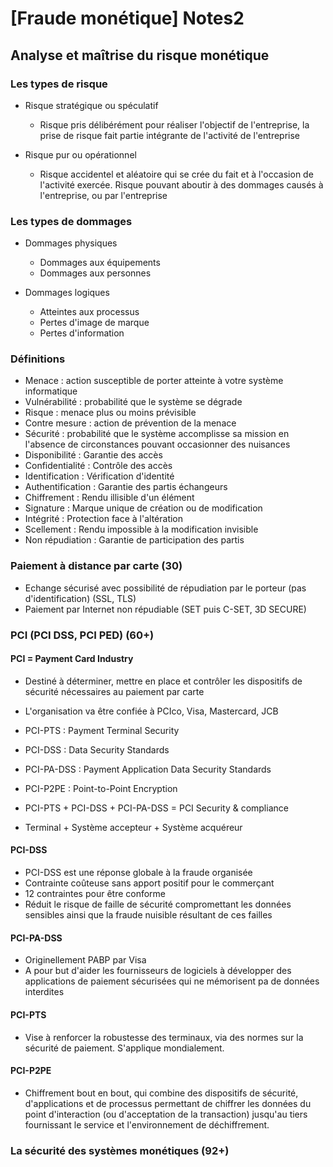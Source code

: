# [Fraude monétique] Notes2
## Analyse et maîtrise du risque monétique

### Les types de risque
- Risque stratégique ou spéculatif
  - Risque pris délibérément pour réaliser l'objectif de l'entreprise, la prise de risque fait partie intégrante de l'activité de l'entreprise

- Risque pur ou opérationnel
  - Risque accidentel et aléatoire qui se crée du fait et à l'occasion de l'activité exercée. Risque pouvant aboutir à des dommages causés à l'entreprise, ou par l'entreprise

### Les types de dommages
- Dommages physiques
  - Dommages aux équipements
  - Dommages aux personnes

- Dommages logiques
  - Atteintes aux processus
  - Pertes d'image de marque
  - Pertes d'information

### Définitions
- Menace : action susceptible de porter atteinte à votre système informatique
- Vulnérabilité : probabilité que le système se dégrade
- Risque : menace plus ou moins prévisible
- Contre mesure : action de prévention de la menace
- Sécurité : probabilité que le système accomplisse sa mission en l'absence de circonstances pouvant occasionner des nuisances
- Disponibilité : Garantie des accès
- Confidentialité : Contrôle des accès
- Identification : Vérification d'identité
- Authentification : Garantie des partis échangeurs
- Chiffrement : Rendu illisible d'un élément
- Signature : Marque unique de création ou de modification
- Intégrité : Protection face à l'altération
- Scellement : Rendu impossible à la modification invisible
- Non répudiation : Garantie de participation des partis

### Paiement à distance par carte (30)
- Echange sécurisé avec possibilité de répudiation par le porteur (pas d'identification) (SSL, TLS)
- Paiement par Internet non répudiable (SET puis C-SET, 3D SECURE)



### PCI (PCI DSS, PCI PED) (60+)
#### PCI = Payment Card Industry
- Destiné à déterminer, mettre en place et contrôler les dispositifs de sécurité nécessaires au paiement par carte
- L'organisation va être confiée à PCIco, Visa, Mastercard, JCB

- PCI-PTS : Payment Terminal Security
- PCI-DSS : Data Security Standards
- PCI-PA-DSS : Payment Application Data Security Standards
- PCI-P2PE : Point-to-Point Encryption

- PCI-PTS + PCI-DSS + PCI-PA-DSS = PCI Security & compliance
- Terminal + Système accepteur + Système acquéreur

#### PCI-DSS
- PCI-DSS est une réponse globale à la fraude organisée
- Contrainte coûteuse sans apport positif pour le commerçant
- 12 contraintes pour être conforme
- Réduit le risque de faille de sécurité compromettant les données sensibles ainsi que la fraude nuisible résultant de ces failles

#### PCI-PA-DSS
- Originellement PABP par Visa
- A pour but d'aider les fournisseurs de logiciels à développer des applications de paiement sécurisées qui ne mémorisent pa de données interdites

#### PCI-PTS
- Vise à renforcer la robustesse des terminaux, via des normes sur la sécurité de paiement. S'applique mondialement.

#### PCI-P2PE
- Chiffrement bout en bout, qui combine des dispositifs de sécurité, d'applications et de processus permettant de chiffrer les données du point d'interaction (ou d'acceptation de la transaction) jusqu'au tiers fournissant le service et l'environnement de déchiffrement.

### La sécurité des systèmes monétiques (92+)
